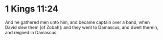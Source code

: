 # 1 Kings 11:24

And he gathered men unto him, and became captain over a band, when David slew them [of Zobah]: and they went to Damascus, and dwelt therein, and reigned in Damascus.